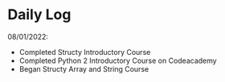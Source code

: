 # Daily Log

08/01/2022:

- Completed Structy Introductory Course
- Completed Python 2 Introductory Course on Codeacademy
- Began Structy Array and String Course